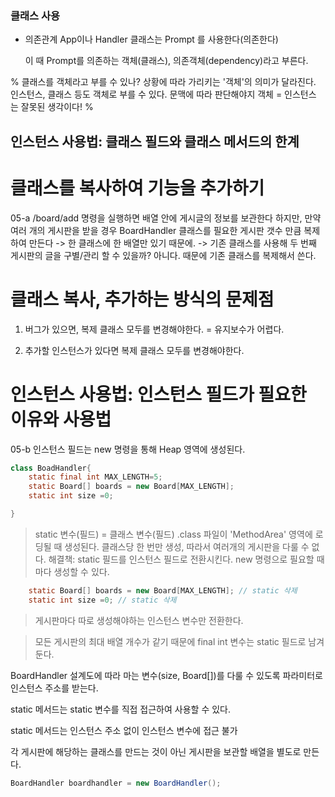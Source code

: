 ### 클래스 사용

- 의존관계
    App이나 Handler 클래스는 Prompt 를 사용한다(의존한다)
    
    이 때 Prompt를 의존하는 객체(클래스), 의존객체(dependency)라고 부른다.

% 클래스를 객체라고 부를 수 있나? 상황에 따라 가리키는 '객체'의 의미가 달라진다.
인스턴스, 클래스 등도 객체로 부를 수 있다. 문맥에 따라 판단해야지 객체 = 인스턴스 는 잘못된 생각이다! %

## 인스턴스 사용법: 클래스 필드와 클래스 메서드의 한계

# 클래스를 복사하여 기능을 추가하기
05-a 
/board/add 명령을 실행하면 배열 안에 게시글의 정보를 보관한다
하지만, 만약 여러 개의 게시판을 받을 경우 
    BoardHandler 클래스를 필요한 게시판 갯수 만큼 복제하여 만든다
    -> 한 클래스에 한 배열만 있기 때문에.
    -> 기존 클래스를 사용해 두 번째 게시판의 글을 구별/관리 할 수 있을까? 아니다. 때문에 기존 클래스를 복제해서 쓴다.

# 클래스 복사, 추가하는 방식의 문제점
1. 버그가 있으면, 복제 클래스 모두를 변경해야한다. = 유지보수가 어렵다.

2. 추가할 인스턴스가 있다면 복제 클래스 모두를 변경해야한다. 

# 인스턴스 사용법: 인스턴스 필드가 필요한 이유와 사용법
05-b
인스턴스 필드는 new 명령을 통해 Heap 영역에 생성된다.
```java
class BoadHandler{
    static final int MAX_LENGTH=5;
    static Board[] boards = new Board[MAX_LENGTH];
    static int size =0;

}
```
> static 변수(필드) = 클래스 변수(필드)
> .class 파일이 'MethodArea' 영역에 로딩될 때 생성된다.
>클래스당 한 번만 생성, 따라서 여러개의 게시판을 다룰 수 없다.
> 해결책: static 필드를 인스턴스 필드로 전환시킨다.
> new 명령으로 필요할 때 마다 생성할 수 있다.

```java
    static Board[] boards = new Board[MAX_LENGTH]; // static 삭제
    static int size =0; // static 삭제
```
> 게시판마다 따로 생성해야하는 인스턴스 변수만 전환한다. 

>모든 게시판의 최대 배열 개수가 같기 때문에 final int  변수는 static 필드로 남겨둔다.

BoardHandler 설계도에 따라 마는 변수(size, Board[])를 다룰 수 있도록 파라미터로 인스턴스 주소를 받는다.

static 메서드는 static 변수를 직접 접근하여 사용할 수 있다.

static 메서드는 인스턴스 주소 없이 인스턴스 변수에 접근 불가

각 게시판에 해당하는 클래스를 만드는 것이 아닌 게시판을 보관할 배열을 별도로 만든다.
```java
BoardHandler boardhandler = new BoardHandler();
```
